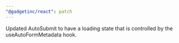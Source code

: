 ```yaml
---
"@gadgetinc/react": patch
---
```


Updated AutoSubmit to have a loading state that is controlled by the useAutoFormMetadata hook.
